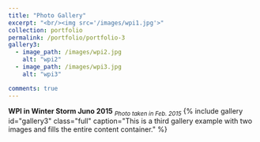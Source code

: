 ```yaml
---
title: "Photo Gallery"
excerpt: "<br/><img src='/images/wpi1.jpg'>"
collection: portfolio
permalink: /portfolio/portfolio-3
gallery3:
  - image_path: /images/wpi2.jpg
    alt: "wpi2"
  - image_path: /images/wpi3.jpg
    alt: "wpi3"

comments: true
---
```

**WPI in Winter Storm Juno 2015** <sub>_Photo taken in Feb. 2015_</sub>
{% include gallery id="gallery3" class="full" caption="This is a third gallery example with two images and fills the entire content container." %}

